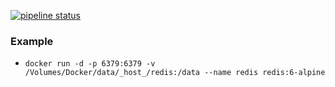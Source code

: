 [![pipeline status](http://git.sitesoft.ru/docker/redis/badges/master/pipeline.svg)](http://git.sitesoft.ru/docker/redis/commits/master)

### Example
  - `docker run -d -p 6379:6379 -v /Volumes/Docker/data/_host_/redis:/data --name redis redis:6-alpine`
